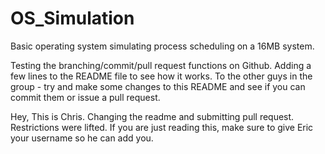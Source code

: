 # OS_Simulation
Basic operating system simulating process scheduling on a 16MB system.

Testing the branching/commit/pull request functions on Github.
Adding a few lines to the README file to see how it works.
To the other guys in the group - try and make some changes to this
README and see if you can commit them or issue a pull request.

Hey, This is Chris. Changing the readme and submitting pull request.
Restrictions were lifted. If you are just reading this, make sure to
give Eric your username so he can add you.
